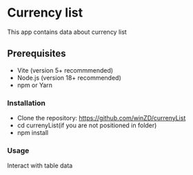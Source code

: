 # Currency list

This app contains data about currency list

## Prerequisites

- Vite (version 5+ recommmended)
- Node.js (version 18+ recommended)
- npm or Yarn

### Installation

- Clone the repository: https://github.com/winZD/currenyList
- cd currenyList(if you are not positioned in folder)
- npm install

### Usage

Interact with table data

